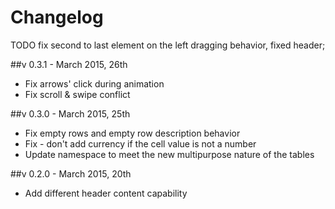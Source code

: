 # Changelog

TODO
fix second to last element on the left dragging behavior, fixed header;

##v 0.3.1 - March 2015, 26th
- Fix arrows' click during animation
- Fix scroll & swipe conflict

##v 0.3.0 - March 2015, 25th
- Fix empty rows and empty row description behavior
- Fix - don't add currency if the cell value is not a number
- Update namespace to meet the new multipurpose nature of the tables


##v 0.2.0 - March 2015, 20th
- Add different header content capability 
